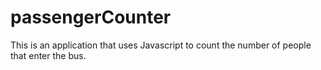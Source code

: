 # passengerCounter
This is an application that uses Javascript to count the number of people that enter the bus.
